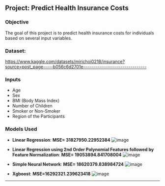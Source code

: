 ## Project: Predict Health Insurance Costs

### Objective
The goal of this project is to predict health insurance costs for individuals based on several input variables.
### Dataset:
https://www.kaggle.com/datasets/mirichoi0218/insurance?source=post_page-----b056c6d2701e--------------------------------
### Inputs
- Age
- Sex
- BMI (Body Mass Index)
- Number of Children
- Smoker or Non-Smoker
- Region of the Participants

### Models Used
- **Linear Regression**: **MSE= 31827950.22952384**
 ![image](https://github.com/AminAbd/Machine_Learning_Projects/assets/39317658/5d89aca6-484f-43d0-97a7-3fba879ccda9)
- **Linear Regression using 2nd Order Polynomial Features followed by Feature Normalization**: **MSE= 19053894.841708004**
![image](https://github.com/AminAbd/Machine_Learning_Projects/assets/39317658/61514160-4859-45c8-8aca-18f42d634074)
- **Simple Neural Network**: **MSE= 18620379.838984724**
![image](https://github.com/AminAbd/Machine_Learning_Projects/assets/39317658/3a0f9894-5129-46d4-ba46-1aa426645665)

- **Xgboost**: **MSE=16292321.239623418**
![image](https://github.com/AminAbd/Machine_Learning_Projects/assets/39317658/bf65917f-4d7b-4871-b109-02a890b94872)
---

